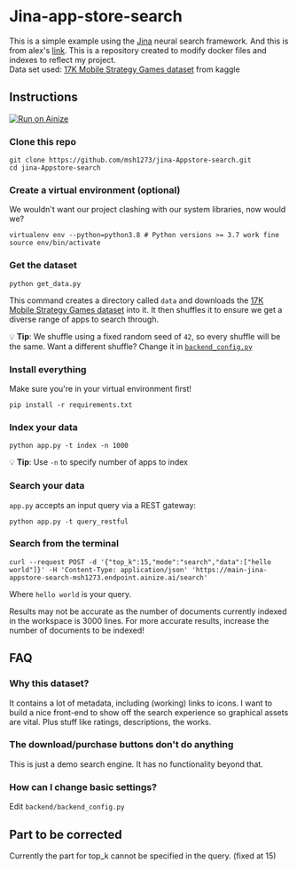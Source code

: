 # Jina-app-store-search

This is a simple example using the [Jina](https://github.com/jina-ai/jina/) neural search framework. And this is from alex's [link](https://github.com/alexcg1/jina-app-store-example). This is a repository created to modify docker files and indexes to reflect my project. 
<br>
Data set used: [17K Mobile Strategy Games dataset](https://www.kaggle.com/tristan581/17k-apple-app-store-strategy-games) from kaggle

## Instructions

[![Run on Ainize](https://ainize.ai/images/run_on_ainize_button.svg)](https://ainize.web.app/redirect?git_repo=https://github.com/msh1273/jina-Appstore-search)

### Clone this repo

```shell
git clone https://github.com/msh1273/jina-Appstore-search.git
cd jina-Appstore-search
```

### Create a virtual environment (optional)

We wouldn't want our project clashing with our system libraries, now would we?

```shell
virtualenv env --python=python3.8 # Python versions >= 3.7 work fine
source env/bin/activate
```
### Get the dataset

```shell
python get_data.py
```

This command creates a directory called `data` and downloads the [17K Mobile Strategy Games dataset](https://www.kaggle.com/tristan581/17k-apple-app-store-strategy-games) into it. It then shuffles it to ensure we get a diverse range of apps to search through.

💡 **Tip**: We shuffle using a fixed random seed of `42`, so every shuffle will be the same. Want a different shuffle? Change it in [`backend_config.py`](./backend/backend_config.py)

### Install everything

Make sure you're in your virtual environment first!

```shell
pip install -r requirements.txt
```

### Index your data

```shell
python app.py -t index -n 1000
```

💡 **Tip**: Use `-n` to specify number of apps to index

### Search your data

`app.py` accepts an input query via a REST gateway:

```shell
python app.py -t query_restful
```
### Search from the terminal

```shell
curl --request POST -d '{"top_k":15,"mode":"search","data":["hello world"]}' -H 'Content-Type: application/json' 'https://main-jina-appstore-search-msh1273.endpoint.ainize.ai/search'
```

Where `hello world` is your query.

Results may not be accurate as the number of documents currently indexed in the workspace is 3000 lines. For more accurate results, increase the number of documents to be indexed!

## FAQ

### Why this dataset?

It contains a lot of metadata, including (working) links to icons. I want to build a nice front-end to show off the search experience so graphical assets are vital. Plus stuff like ratings, descriptions, the works.

### The download/purchase buttons don't do anything

This is just a demo search engine. It has no functionality beyond that. 

### How can I change basic settings?

Edit `backend/backend_config.py`

## Part to be corrected
Currently the part for top_k cannot be specified in the query. (fixed at 15)